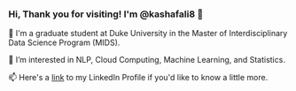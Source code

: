 ### Hi, Thank you for visiting! I'm @kashafali8 👋


🌱 I'm a graduate student at Duke University in the Master of Interdisciplinary Data Science Program (MIDS).

💞️ I’m interested in NLP, Cloud Computing, Machine Learning, and Statistics.

📫 Here's a [link](https://www.linkedin.com/in/kashafali-ka/) to my LinkedIn Profile if you'd like to know a little more. 
